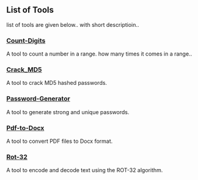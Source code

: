 ## List of Tools
list of tools are given below.. with short descriptioin..

### [Count-Digits](https://github.com/h4jack/tools/tree/main/Count-Digits)
A tool to count a number in a range. how many times it comes in a range..

### [Crack_MD5](https://github.com/h4jack/tools/tree/main/Crack/Crack_MD5)
A tool to crack MD5 hashed passwords.

### [Password-Generator](https://github.com/h4jack/tools/tree/main/Password-Generator)
A tool to generate strong and unique passwords.

### [Pdf-to-Docx](https://github.com/h4jack/tools/tree/main/Pdf-to-Docx)
A tool to convert PDF files to Docx format.

### [Rot-32](https://github.com/h4jack/tools/tree/main/Rot-32)
A tool to encode and decode text using the ROT-32 algorithm.
